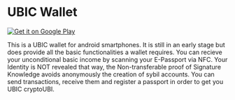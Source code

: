 # UBIC Wallet

[![Get it on Google Play](http://www.tananaev.com/badges/google-play.svg)](https://play.google.com/store/apps/details?id=network.ubic.ubic)

This is a UBIC wallet for android smartphones. It is still in an early stage but does provide all the basic functionalities a wallet requires. You can recieve your unconditional basic income by scanning your E-Passport via NFC. Your Identity is NOT revealed that way, the Non-transferable proof of Signature Knowledge avoids anonymously the creation of sybil accounts. 
You can send transactions, receive them and register a passport in order to get you UBIC cryptoUBI.
